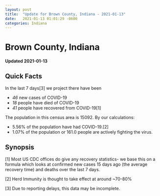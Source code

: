 ```yaml
---
layout: post
title:  "Update for Brown County, Indiana - 2021-01-13"
date:   2021-01-13 01:01:29 -0600
categories: Indiana
---
```


# Brown County, Indiana
#### Updated 2021-01-13

## Quick Facts

In the last 7 days[3] we project there have been
- *46* new cases of COVID-19
- *18* people have died of COVID-19
- *41* people have recovered from COVID-19[1]

The population in this census area is 15092. By our calculations:
- 5.56% of the population have had COVID-19.[2]
- 1.07% of the population or 161.0 people are actively fighting the virus.

## Synopsis




[1] Most US CDC offices do give any recovery statistics- we base this on a formula which looks at confirmed new cases
15 days ago (the average recovery time) and deaths over the last 7 days.

[2] Herd Immunity is thought to take effect at around ~70-80%

[3] Due to reporting delays, this data may be incomplete.
 
    